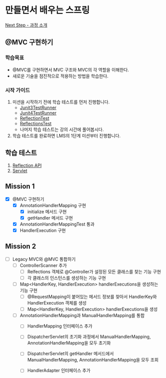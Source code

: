 # 만들면서 배우는 스프링
[Next Step - 과정 소개](https://edu.nextstep.camp/c/4YUvqn9V)

## @MVC 구현하기

### 학습목표
- @MVC를 구현하면서 MVC 구조와 MVC의 각 역할을 이해한다.
- 새로운 기술을 점진적으로 적용하는 방법을 학습한다.

### 시작 가이드
1. 미션을 시작하기 전에 학습 테스트를 먼저 진행합니다.
    - [Junit3TestRunner](study/src/test/java/reflection/Junit3TestRunner.java)
    - [Junit4TestRunner](study/src/test/java/reflection/Junit4TestRunner.java)
    - [ReflectionTest](study/src/test/java/reflection/ReflectionTest.java)
    - [ReflectionsTest](study/src/test/java/reflection/ReflectionsTest.java)
    - 나머지 학습 테스트는 강의 시간에 풀어봅시다.
2. 학습 테스트를 완료하면 LMS의 1단계 미션부터 진행합니다.

## 학습 테스트
1. [Reflection API](study/src/test/java/reflection)
2. [Servlet](study/src/test/java/servlet)


## Mission 1
- [X] @MVC 구현하기
  - [X] AnnotationHandlerMapping 구현
    - [X] initialize 메서드 구현
    - [X] getHandler 메서드 구현
  - [X] AnnotationHandlerMappingTest 통과
  - [X] HandlerExecution 구현

## Mission 2
- [ ] Legacy MVC와 @MVC 통합하기
  - [ ] ControllerScanner 추가
    - [ ] Relfections 객체로 @Controller가 설정된 모든 클래스를 찾는 기능 구현
    - [ ] 각 클래스의 인스턴스를 생성하는 기능 구현
  - [ ] Map<HandlerKey, HandlerExecution> handlerExecutions을 생성하는 기능 구현
    - [ ] @RequestMapping이 붙어있는 메서드 정보를 찾아서 HandlerKey와 HandlerExecution 객체를 생성
    - [ ] Map<HandlerKey, HandlerExecution> handlerExecutions을 생성
  - [ ] AnnotationHandlerMapping과 ManualHandlerMapping를 통합
    - [ ] HandlerMapping 인터페이스 추가
    - [ ] DispatcherServlet의 초기화 과정에서 ManualHandlerMapping, AnnotationHandlerMapping을 모두 초기화
    - [ ] DispatcherServlet의 getHandler 메서드에서 ManualHandlerMapping, AnnotationHandlerMapping을 모두 조회
    - [ ] HandlerAdapter 인터페이스 추가

